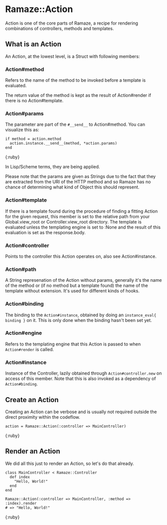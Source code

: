 # Ramaze::Action

Action is one of the core parts of Ramaze, a recipe for rendering combinations of controllers, methods and templates.

## What is an Action

An Action, at the lowest level, is a Struct with following members:

### Action#method

Refers to the name of the method to be invoked before a template is evaluated.

The return value of the method is kept as the result of Action#render if there is no Action#template.

### Action#params

The parameter are part of the `#__send__` to Action#method. You can visualize this as:

    if method = action.method
      action.instance.__send__(method, *action.params)
    end
{:ruby}

In Lisp/Scheme terms, they are being applied.

Please note that the params are given as Strings due to the fact that they are extracted from the URI of the HTTP method and so Ramaze has no chance of determining what kind of Object this should represent.

### Action#template

If there is a template found during the procedure of finding a fitting Action for the given request, this member is set to the relative path from your Global.view_root or Controller.view_root directory. The template is evaluated unless the templating engine is set to :None and the result of this evaluation is set as the response.body.

### Action#controller

Points to the controller this Action operates on, also see Action#instance.

### Action#path

A String represenation of the Action without params, generally it's the name of the method or (if no method but a template found) the name of the template without extension. It's used for different kinds of hooks.

### Action#binding

The binding to the `Action#instance`, obtained by doing an `instance_eval{ binding }` on it. This is only done when the binding hasn't been set yet.

### Action#engine

Refers to the templating engine that this Action is passed to when `Action#render` is called.

### Action#instance

Instance of the Controller, lazily obtained through `Action#controller.new` on access of this member. Note that this is also invoked as a dependency of `Action#binding`.

## Create an Action

Creating an Action can be verbose and is usually not required outside the direct proximity within the codeflow.

    action = Ramaze::Action(:controller => MainController)
{:ruby}


## Render an Action

We did all this just to render an Action, so let's do that already.

    class MainController < Ramaze::Controller
      def index
        "Hello, World!"
      end
    end

    Ramaze::Action(:controller => MainController, :method => :index).render
    # => "Hello, World!"
{:ruby}
